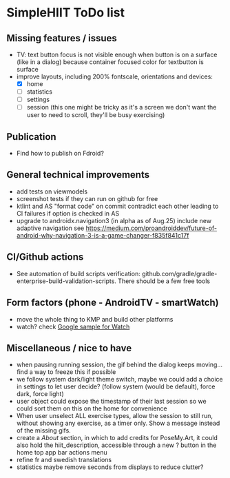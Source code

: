 # SimpleHIIT ToDo list

## Missing features / issues
* TV: text button focus is not visible enough when button is on a surface (like in a dialog) because
  container focused color for textbutton is surface
* improve layouts, including 200% fontscale, orientations and devices:
  * [x] home
  * [ ] statistics
  * [ ] settings
  * [ ] session (this one might be tricky as it's a screen we don't want the user to need to scroll, they'll be busy exercising)

## Publication
* Find how to publish on Fdroid?

## General technical improvements
* add tests on viewmodels
* screenshot tests if they can run on github for free
* ktlint and AS "format code" on commit contradict each other leading to CI failures if option is checked in AS
* upgrade to androidx.navigation3 (in alpha as of Aug.25) include new adaptive navigation
  see https://medium.com/proandroiddev/future-of-android-why-navigation-3-is-a-game-changer-f835f841c17f

## CI/Github actions
* See automation of build scripts verification:
  github.com/gradle/gradle-enterprise-build-validation-scripts. There should be a few free tools

## Form factors (phone - AndroidTV - smartWatch)
* move the whole thing to KMP and build other platforms
* watch? check [Google sample for Watch](https://github.com/android/wear-os-samples/tree/main/WearVerifyRemoteApp)

## Miscellaneous / nice to have
* when pausing running session, the gif behind the dialog keeps moving... find a way to freeze this
  if possible
* we follow system dark/light theme switch, maybe we could add a choice in settings to let user
  decide? (follow system (would be default), force dark, force light)
* user object could expose the timestamp of their last session so we could sort them on this on the home for convenience
* When user unselect ALL exercise types, allow the session to still run, without showing any
  exercise, as a timer only. Show a message instead of the missing gifs.
* create a _About_ section, in which to add credits for PoseMy.Art, it could also hold the
  hiit_description, accessible through a new ? button in the home top app bar actions menu
* refine fr and swedish translations
* statistics maybe remove seconds from displays to reduce clutter?

